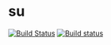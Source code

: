 # su

[![Build Status](https://travis-ci.org/edmondj/su.svg?branch=master)](https://travis-ci.org/edmondj/su)
[![Build status](https://ci.appveyor.com/api/projects/status/gpggk8qov4kvaim7?svg=true)](https://ci.appveyor.com/project/edmondj/su)
